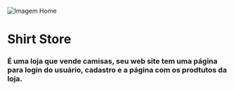 ![Imagem Home](https://user-images.githubusercontent.com/66525064/114732572-021b0300-9d19-11eb-9b7e-56c6cd893bfd.png)

<h1> Shirt Store </h1>
<h3> É uma loja que vende camisas, seu web site tem uma página para login do usuário, cadastro e a página com os prodtutos da loja.